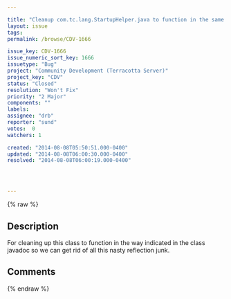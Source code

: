 ```yaml
---

title: "Cleanup com.tc.lang.StartupHelper.java to function in the same way as the javadoc"
layout: issue
tags: 
permalink: /browse/CDV-1666

issue_key: CDV-1666
issue_numeric_sort_key: 1666
issuetype: "Bug"
project: "Community Development (Terracotta Server)"
project_key: "CDV"
status: "Closed"
resolution: "Won't Fix"
priority: "2 Major"
components: ""
labels: 
assignee: "drb"
reporter: "sund"
votes:  0
watchers: 1

created: "2014-08-08T05:50:51.000-0400"
updated: "2014-08-08T06:00:30.000-0400"
resolved: "2014-08-08T06:00:19.000-0400"




---
```


{% raw %}

## Description

<div markdown="1" class="description">

For cleaning up this class to function in the way indicated in the class javadoc so we can get rid of all this nasty reflection junk.

</div>

## Comments



{% endraw %}
